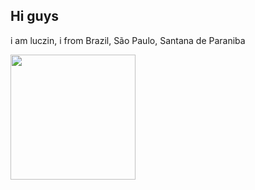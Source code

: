 ## Hi guys
<p>i am luczin, i from Brazil, São Paulo, Santana de Paraniba</p>
<img aling='right'
src='https://media4.giphy.com/media/v1.Y2lkPTc5MGI3NjExOGZndHUybXluZWF2M2dzdDU5MTdyeW84NDI2djBvM3ViNTMwY3N6eSZlcD12MV9pbnRlcm5hbF9naWZfYnlfaWQmY3Q9Zw/bGgsc5mWoryfgKBx1u/giphy.gif'
width='200px'>




